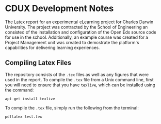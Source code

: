 # CDUX Development Notes

The Latex report for an experimental eLearning project for Charles Darwin University. The project was contracted by the School of Engineering an consisted of the installation and configuration of the Open Edx source code for use in the school. Additionally, an example course was created for a Project Management unit was created to demostrate the platform's capabilities for delivering learning experiences.

## Compiling Latex Files
The repository consists of the `.tex` files as well as any figures that were used in the report. To compile the `.tex` file from a Unix command line, first you will need to ensure that you have `texlive`, which can be installed using the command:
```
apt-get install texlive
```
To compile the `.tex` file, simply run the following from the terminal:
```
pdflatex test.tex
```